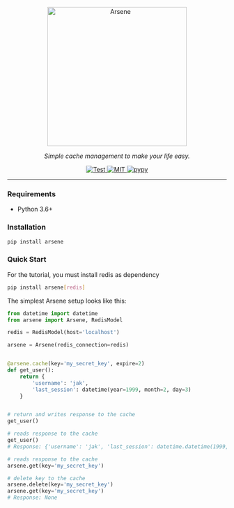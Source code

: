 <p align="center">
  <img width="320" height="320" src="docs/arsene.png" alt='Arsene'>
</p>

<p align="center">
<em>Simple cache management to make your life easy.</em>
</p>

<p align="center">
<a href="https://github.com/JeremyAndress/arsene/actions/workflows/python-app.yml" target="_blank">
    <img src="https://github.com/JeremyAndress/arsene/actions/workflows/python-app.yml/badge.svg" alt="Test">
</a>

<a href="LICENSE" target="_blank">
    <img src="https://img.shields.io/github/license/peaceiris/actions-gh-pages.svg" alt="MIT">
</a>

<a href="https://pypi.python.org/pypi/arsene" target="_blank">
    <img src="https://badge.fury.io/py/arsene.svg" alt="pypy">
</a>
</p>

---

### Requirements 
- Python 3.6+ 

### Installation
```sh
pip install arsene
```

### Quick Start
For the tutorial, you must install redis as dependency

```sh
pip install arsene[redis]
```


The simplest Arsene setup looks like this:

```python
from datetime import datetime
from arsene import Arsene, RedisModel

redis = RedisModel(host='localhost')

arsene = Arsene(redis_connection=redis)


@arsene.cache(key='my_secret_key', expire=2)
def get_user():
    return {
        'username': 'jak',
        'last_session': datetime(year=1999, month=2, day=3)
    }


# return and writes response to the cache
get_user()

# reads response to the cache
get_user()
# Response: {'username': 'jak', 'last_session': datetime.datetime(1999, 2, 3, 0, 0)}

# reads response to the cache
arsene.get(key='my_secret_key')

# delete key to the cache
arsene.delete(key='my_secret_key')
arsene.get(key='my_secret_key')
# Response: None

```